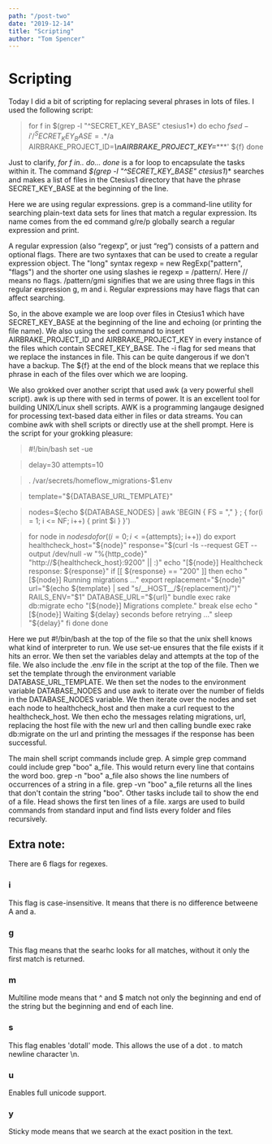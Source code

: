 ```yaml
---
path: "/post-two"
date: "2019-12-14"
title: "Scripting"
author: "Tom Spencer"
---
```


# Scripting

Today I did a bit of scripting for replacing several phrases in lots of files. I used the following script:

> for f in $(grep -l "^SECRET_KEY_BASE" ctesius1*)
> do
>  echo ${f}
>  sed -i '/^SECRET_KEY_BASE=.*$/a
> AIRBRAKE_PROJECT_ID=*********\nAIRBRAKE_PROJECT_KEY=************' ${f}
> done

Just to clarify, *for f in.. do... done* is a for loop to encapsulate the tasks within it. The command *$(grep -l "^SECRET_KEY_BASE" ctesius1*)* searches and makes a list of files in the Ctesius1 directory that have the phrase SECRET_KEY_BASE at the beginning of the line.

Here we are using regular expressions. grep is a command-line utility for searching plain-text data sets for lines that match a regular expression. Its name comes from the ed command g/re/p globally search a regular expression and print.

A regular expression (also “regexp”, or just “reg”) consists of a pattern and optional flags. There are two syntaxes that can be used to create a regular expression object. The "long" syntax regexp = new RegExp("pattern", "flags") and the shorter one using slashes ie regexp = /pattern/. Here // means no flags. /pattern/gmi signifies that we are using three flags in this regular expression g, m and i. Regular expressions may have flags that can affect searching. 

So, in the above example we are loop over files in Ctesius1 which have SECRET_KEY_BASE at the beginning of the line and echoing (or printing the file name). We also using the sed command to insert AIRBRAKE_PROJECT_ID and AIRBRAKE_PROJECT_KEY in every instance of the files which contain SECRET_KEY_BASE. The -i flag for sed means that we replace the instances in file. This can be quite dangerous if we don't have a backup. The ${f} at the end of the block means that we replace this phrase in each of the files over which we are looping.

We also grokked over another script that used awk (a very powerful shell script). awk is up there with sed in terms of power. It is an excellent tool for building UNIX/Linux shell scripts. AWK is a programming langauge designed for processing text-based data either in files or data streams. You can combine awk with shell scripts or directly use at the shell prompt. Here is the script for your grokking pleasure:

> #!/bin/bash
> set -ue

> delay=30
> attempts=10

> . /var/secrets/homeflow_migrations-$1.env

> template="${DATABASE_URL_TEMPLATE}"

> nodes=$(echo ${DATABASE_NODES} | awk 'BEGIN { FS = "," } ; { for(i = 1; i <= NF; i++) { print $i } }')

> for node in ${nodes}
> do
>  for ((i=0; i<=${attempts}; i++)) do
>    export healthcheck_host="${node}"
>    response="$(curl -Is --request GET --output /dev/null -w "%{http_code}" "http://${healthcheck_host}:9200" || :)"
>    echo "[${node}] Healthcheck response: ${response}"
>    if [[ ${response} == "200" ]]
>    then
>      echo "[${node}] Running migrations ..."
>      export replacement="${node}"
>      url="$(echo ${template} | sed "s/__HOST__/${replacement}/")"
>      RAILS_ENV="$1" DATABASE_URL="${url}" bundle exec rake db:migrate
>      echo "[${node}] Migrations complete."
>      break
>    else
>      echo "[${node}] Waiting ${delay} seconds before retrying ..."
>      sleep "${delay}"
>    fi
>  done
> done

Here we put #!/bin/bash at the top of the file so that the unix shell knows what kind of interpreter to run. We use set-ue ensures that the file exists if it hits an error. We then set the variables delay and attempts at the top of the file. We also include the .env file in the script at the top of the file. Then we set the template through the environment variable DATABASE_URL_TEMPLATE. We then set the nodes to the environment variable DATABASE_NODES and use awk to iterate over the number of fields in the DATABASE_NODES variable. We then iterate over the nodes and set each node to healthcheck_host and then make a curl request to the healthcheck_host. We then echo the messages relating migrations, url, replacing the host file with the new url and then calling bundle exec rake db:migrate on the url and printing the messages if the response has been successful.

The main shell script commands include grep. A simple grep command could include grep "boo" a_file. This would return every line that contains the word boo. grep -n "boo" a_file also shows the line numbers of occurrences of a string in a file. grep -vn "boo" a_file returns all the lines that don't contain the string "boo". Other tasks include tail to show the end of a file. Head shows the first ten lines of a file. xargs are used to build commands from standard input and find lists every folder and files recursively.


## Extra note:

There are 6 flags for regexes.

### i
This flag is case-insensitive. It means that there is no difference betweene A and a.

### g
This flag means that the searhc looks for all matches, without it only the first match is returned.

### m
Multiline mode means that ^ and $ match not only the beginning and end of the string but the beginning and end of each line.

### s
This flag enables 'dotall' mode. This allows the use of a dot . to match newline character \n.

### u
Enables full unicode support.

### y
Sticky mode means that we search at the exact position in the text.
